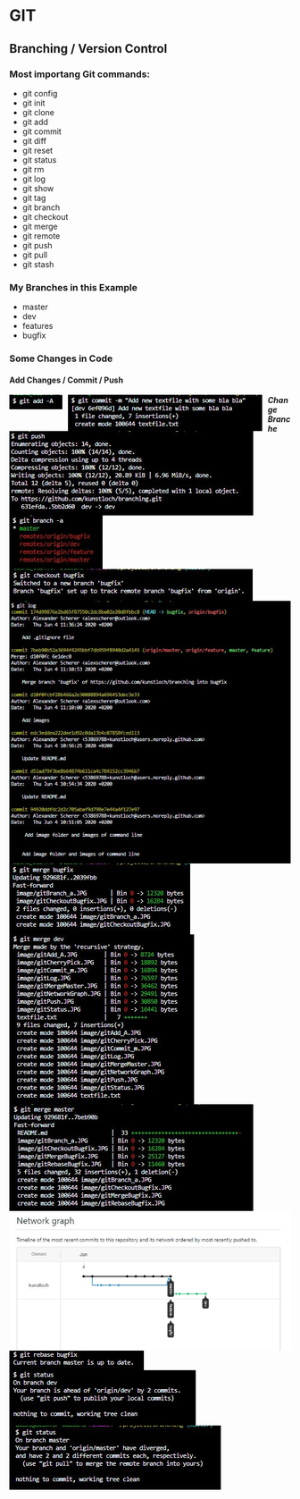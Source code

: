 # GIT

## Branching / Version Control

### Most importang Git commands:

* git config
* git init
* git clone
* git add
* git commit
* git diff
* git reset
* git status
* git rm
* git log
* git show
* git tag
* git branch
* git checkout
* git merge
* git remote
* git push
* git pull
* git stash

### My Branches in this Example

* master
* dev
* features
* bugfix



### Some Changes in Code

#### Add Changes / Commit / Push


<img src="/image/gitAdd_A.JPG"
     alt="git add in console"
     style="float: left; margin-right: 10px;" />
     
      
<img src="/image/gitCommit_m.JPG"
     alt="git commit in console"
     style="float: left; margin-right: 10px;" />    
     
     
<img src="/image/gitPush.JPG"
     alt="git push in console"
     style="float: left; margin-right: 10px;" />
     
    
##### Change Branche    
<img src="/image/gitBranch_a.JPG"
     alt="git branch in console"
     style="float: left; margin-right: 10px;" />
     
 <img src="/image/gitCheckoutBugfix.JPG"
     alt="git checkout in console"
     style="float: left; margin-right: 10px;" />

     
<img src="/image/gitLog.JPG"
     alt="git log in console"
     style="float: left; margin-right: 10px;" />
     
 <img src="/image/gitMergeBugfix.JPG"
     alt="git merge in console"
     style="float: left; margin-right: 10px;" />
 
 <img src="/image/gitMergeDev.JPG"
     alt="git merge in console"
     style="float: left; margin-right: 10px;" />
     
<img src="/image/gitMergeMaster.JPG"
     alt="git merge in console"
     style="float: left; margin-right: 10px;" />
     
 <img src="/image/gitNetworkGraph.JPG"
     alt="git network graph"
     style="float: left; margin-right: 10px;" />
     

<img src="/image/gitRebaseBugfix.JPG"
     alt="git rebase in console"
     style="float: left; margin-right: 10px;" />
     
 <img src="/image/gitStatus.JPG"
     alt="git status in console"
     style="float: left; margin-right: 10px;" />
     
 <img src="/image/gitStatusAfterMerge.JPG"
     alt="git status in console"
     style="float: left; margin-right: 10px;" />    
